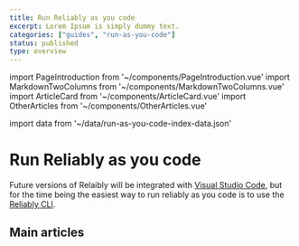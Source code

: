 ```yaml
---
title: Run Reliably as you code
excerpt: Lorem Ipsum is simply dummy text.
categories: ["guides", "run-as-you-code"]
status: published
type: overview
---
```

import PageIntroduction from '~/components/PageIntroduction.vue'
import MarkdownTwoColumns from '~/components/MarkdownTwoColumns.vue'
import ArticleCard from '~/components/ArticleCard.vue'
import OtherArticles from '~/components/OtherArticles.vue'

import data from '~/data/run-as-you-code-index-data.json'

# Run Reliably as you code

<PageIntroduction>
Future versions of Relaibly will be integrated with
<a href="https://code.visualstudio.com//" target="_blank" rel="noopener">
Visual Studio Code</a>, but for the time being the easiest way to run reliably
as you code is to use the <a href="/docs/guides/run-as-you-code/code/">
Reliably CLI</a>.
</PageIntroduction>



## Main articles

<MarkdownTwoColumns>
  <ArticleCard
    title="Run Reliably as you code"
    description="Reliably suggestions as you code with the CLI."
    link="/docs/guides/run-as-you-code/code/"
  />
  <ArticleCard
    title="Visual Studio Code Plugin"
    description="Reliably suggestions in VS Code."
    link="/docs/guides/run-as-you-code/vscode/"
  />
</MarkdownTwoColumns>